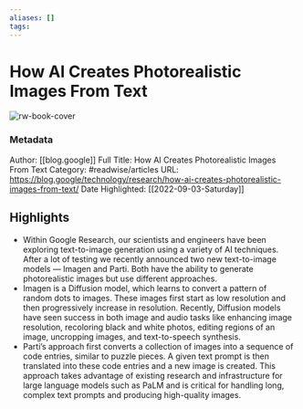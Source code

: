 ```yaml
---
aliases: []
tags:
---
```

# How AI Creates Photorealistic Images From Text

![rw-book-cover](https://readwise-assets.s3.amazonaws.com/static/images/article3.5c705a01b476.png)
### Metadata
Author: [[blog.google]]
Full Title: How AI Creates Photorealistic Images From Text
Category: #readwise/articles
URL: https://blog.google/technology/research/how-ai-creates-photorealistic-images-from-text/
Date Highlighted: [[2022-09-03-Saturday]]

## Highlights
- Within Google Research, our scientists and engineers have been exploring text-to-image generation using a variety of AI techniques. After a lot of testing we recently announced two new text-to-image models — Imagen and Parti. Both have the ability to generate photorealistic images but use different approaches.
- Imagen is a Diffusion model, which learns to convert a pattern of random dots to images. These images first start as low resolution and then progressively increase in resolution. Recently, Diffusion models have seen success in both image and audio tasks like enhancing image resolution, recoloring black and white photos, editing regions of an image, uncropping images, and text-to-speech synthesis.
- Parti’s approach first converts a collection of images into a sequence of code entries, similar to puzzle pieces. A given text prompt is then translated into these code entries and a new image is created. This approach takes advantage of existing research and infrastructure for large language models such as PaLM and is critical for handling long, complex text prompts and producing high-quality images.
